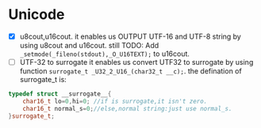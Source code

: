 # Unicode

- [x] u8cout,u16cout.
it enables us OUTPUT UTF-16 and UTF-8 string by using u8cout and u16cout.
still TODO: Add `_setmode(_fileno(stdout),_O_U16TEXT);` to u16cout.
- [ ] UTF-32 to surrogate
it enables us convert UTF32 to surrogate by using function `surrogate_t _U32_2_U16_(char32_t __c);`.
the defination of surrogate_t is:
```cpp
typedef struct __surrogate__{
	char16_t lo=0,hi=0; //if is surrogate,it isn't zero.
	char16_t normal_s=0;//else,normal string:just use normal_s.
}surrogate_t;
```
